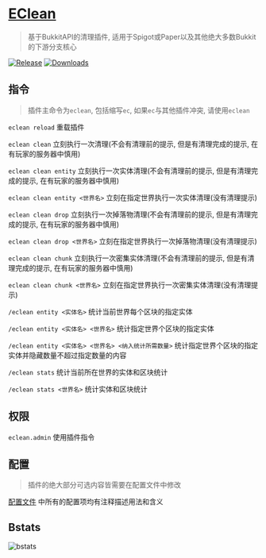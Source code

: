 # [EClean](https://github.com/4o4E/EClean)

> 基于BukkitAPI的清理插件, 适用于Spigot或Paper以及其他绝大多数Bukkit的下游分支核心

[![Release](https://img.shields.io/github/v/release/4o4E/EClean)](https://github.com/4o4E/EClean/releases/latest)
[![Downloads](https://img.shields.io/github/downloads/4o4E/EClean/total)](https://github.com/4o4E/EClean/releases)

## 指令

> 插件主命令为`eclean`, 包括缩写`ec`, 如果`ec`与其他插件冲突, 请使用`eclean`

`eclean reload` 重载插件

`eclean clean` 立刻执行一次清理(不会有清理前的提示, 但是有清理完成的提示, 在有玩家的服务器中慎用)

`eclean clean entity` 立刻执行一次实体清理(不会有清理前的提示, 但是有清理完成的提示, 在有玩家的服务器中慎用)

`eclean clean entity <世界名>` 立刻在指定世界执行一次实体清理(没有清理提示)

`eclean clean drop` 立刻执行一次掉落物清理(不会有清理前的提示, 但是有清理完成的提示, 在有玩家的服务器中慎用)

`eclean clean drop <世界名>` 立刻在指定世界执行一次掉落物清理(没有清理提示)

`eclean clean chunk` 立刻执行一次密集实体清理(不会有清理前的提示, 但是有清理完成的提示, 在有玩家的服务器中慎用)

`eclean clean chunk <世界名>` 立刻在指定世界执行一次密集实体清理(没有清理提示)

`/eclean entity <实体名>` 统计当前世界每个区块的指定实体

`/eclean entity <实体名> <世界名>` 统计指定世界个区块的指定实体

`/eclean entity <实体名> <世界名> <纳入统计所需数量>` 统计指定世界个区块的指定实体并隐藏数量不超过指定数量的内容

`/eclean stats` 统计当前所在世界的实体和区块统计

`/eclean stats <世界名>` 统计实体和区块统计

## 权限

`eclean.admin` 使用插件指令

## 配置

> 插件的绝大部分可选内容皆需要在配置文件中修改

[配置文件](src/main/resources/config.yml) 中所有的配置项均有注释描述用法和含义

## Bstats

![bstats](https://bstats.org/signatures/bukkit/EClean.svg)